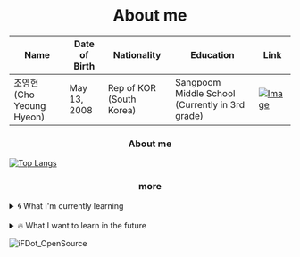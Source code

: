 <div align="center">
  <h1>About me</h1>
</div>

| **Name**      | **Date of Birth** | **Nationality**     | **Education**      | **Link**      |
| ------------ | ------------ | ------------ | ------------ | ------------ |
| 조영현 (Cho Yeoung Hyeon)     | May 13, 2008   | Rep of KOR (South Korea) | Sangpoom Middle School (Currently in 3rd grade)   | [![Image](https://github.com/choyeounghyeon/choyeounghyeon/assets/133370084/6101d23c-e6fc-49a1-be1e-1c268b014c25)](https://velog.io/@choyeounghyeon)   |

  <div align=center><h3>About me</h3></div>
  
  [![Top Langs](https://github-readme-stats.vercel.app/api/top-langs/?username=choyeounghyeon)](https://github.com/anuraghazra/github-readme-stats)<br>

  <div align=center><h3>more</h3></div>

<details>
<summary>
  🌀 What I'm currently learning
</summary>
  C, C++
</details>
<br>
<details>
<summary>
  🔥 What I want to learn in the future
</summary>
  C#, JS, React
</details>

![iFDot_OpenSource](https://github.com/choyeounghyeon/choyeounghyeon/assets/133370084/eb4f0536-3137-4df5-8292-58ae27cfa29f)
